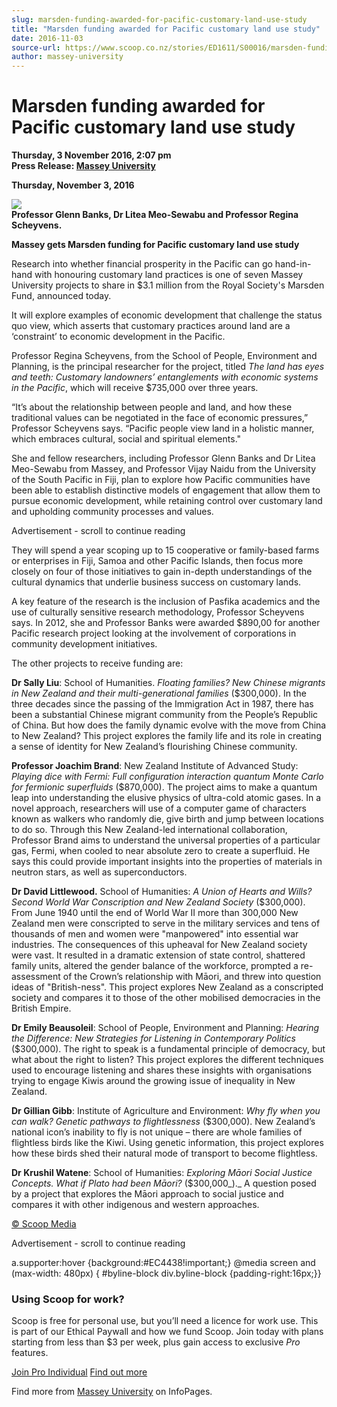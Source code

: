 ```yaml
---
slug: marsden-funding-awarded-for-pacific-customary-land-use-study
title: "Marsden funding awarded for Pacific customary land use study"
date: 2016-11-03
source-url: https://www.scoop.co.nz/stories/ED1611/S00016/marsden-funding-awarded-for-pacific-customary-land-use-study.htm
author: massey-university
---
```

Marsden funding awarded for Pacific customary land use study
============================================================

**Thursday, 3 November 2016, 2:07 pm**  
**Press Release: [Massey University](https://info.scoop.co.nz/Massey_University)**

**Thursday, November 3, 2016**

![](http://img.scoop.co.nz/stories/images/1611/d776c27f0057222093c4.jpeg)  
**Professor Glenn Banks, Dr Litea Meo-Sewabu and Professor Regina Scheyvens.**

**Massey gets Marsden funding for Pacific customary land use study**

Research into whether financial prosperity in the Pacific can go hand-in-hand with honouring customary land practices is one of seven Massey University projects to share in $3.1 million from the Royal Society's Marsden Fund, announced today.

It will explore examples of economic development that challenge the status quo view, which asserts that customary practices around land are a ‘constraint’ to economic development in the Pacific.

Professor Regina Scheyvens, from the School of People, Environment and Planning, is the principal researcher for the project, titled _The land has eyes and teeth: Customary landowners’ entanglements with economic systems in the Pacific_, which will receive $735,000 over three years.

“It’s about the relationship between people and land, and how these traditional values can be negotiated in the face of economic pressures,” Professor Scheyvens says. “Pacific people view land in a holistic manner, which embraces cultural, social and spiritual elements."

She and fellow researchers, including Professor Glenn Banks and Dr Litea Meo-Sewabu from Massey, and Professor Vijay Naidu from the University of the South Pacific in Fiji, plan to explore how Pacific communities have been able to establish distinctive models of engagement that allow them to pursue economic development, while retaining control over customary land and upholding community processes and values.

Advertisement - scroll to continue reading





They will spend a year scoping up to 15 cooperative or family-based farms or enterprises in Fiji, Samoa and other Pacific Islands, then focus more closely on four of those initiatives to gain in-depth understandings of the cultural dynamics that underlie business success on customary lands.

A key feature of the research is the inclusion of Pasfika academics and the use of culturally sensitive research methodology, Professor Scheyvens says. In 2012, she and Professor Banks were awarded $890,00 for another Pacific research project looking at the involvement of corporations in community development initiatives.

The other projects to receive funding are:

**Dr Sally Liu**: School of Humanities. _Floating families? New Chinese migrants in New Zealand and their multi-generational families_ ($300,000). In the three decades since the passing of the Immigration Act in 1987, there has been a substantial Chinese migrant community from the People’s Republic of China. But how does the family dynamic evolve with the move from China to New Zealand? This project explores the family life and its role in creating a sense of identity for New Zealand’s flourishing Chinese community.

**Professor Joachim Brand**: New Zealand Institute of Advanced Study: _Playing dice with Fermi: Full configuration interaction quantum Monte Carlo for fermionic superfluids_ ($870,000). The project aims to make a quantum leap into understanding the elusive physics of ultra-cold atomic gases. In a novel approach, researchers will use of a computer game of characters known as walkers who randomly die, give birth and jump between locations to do so. Through this New Zealand-led international collaboration, Professor Brand aims to understand the universal properties of a particular gas, Fermi, when cooled to near absolute zero to create a superfluid. He says this could provide important insights into the properties of materials in neutron stars, as well as superconductors.

**Dr David Littlewood.** School of Humanities: _A Union of Hearts and Wills? Second World War Conscription and New Zealand Society_ ($300,000). From June 1940 until the end of World War II more than 300,000 New Zealand men were conscripted to serve in the military services and tens of thousands of men and women were "manpowered" into essential war industries. The consequences of this upheaval for New Zealand society were vast. It resulted in a dramatic extension of state control, shattered family units, altered the gender balance of the workforce, prompted a re-assessment of the Crown’s relationship with Māori, and threw into question ideas of "British-ness". This project explores New Zealand as a conscripted society and compares it to those of the other mobilised democracies in the British Empire.

**Dr Emily Beausoleil**: School of People, Environment and Planning: _Hearing the Difference: New Strategies for Listening in Contemporary Politics_ ($300,000). The right to speak is a fundamental principle of democracy, but what about the right to listen? This project explores the different techniques used to encourage listening and shares these insights with organisations trying to engage Kiwis around the growing issue of inequality in New Zealand.

**Dr Gillian Gibb**: Institute of Agriculture and Environment: _Why fly when you can walk? Genetic pathways to flightlessness_ ($300,000). New Zealand’s national icon’s inability to fly is not unique – there are whole families of flightless birds like the Kiwi. Using genetic information, this project explores how these birds shed their natural mode of transport to become flightless.

**Dr Krushil Watene**: School of Humanities: _Exploring Māori Social Justice Concepts. What if Plato had been Māori?_ ($300,000_)._ A question posed by a project that explores the Māori approach to social justice and compares it with other indigenous and western approaches.

  

[© Scoop Media](http://www.scoop.co.nz/about/terms.html)  

Advertisement - scroll to continue reading



a.supporter:hover {background:#EC4438!important;} @media screen and (max-width: 480px) { #byline-block div.byline-block {padding-right:16px;}}

### Using Scoop for work?

Scoop is free for personal use, but you’ll need a licence for work use. This is part of our Ethical Paywall and how we fund Scoop. Join today with plans starting from less than $3 per week, plus gain access to exclusive _Pro_ features.  
  
[Join Pro Individual](https://pro.scoop.co.nz/Individual/?from=ProIn24) [Find out more](https://pro.scoop.co.nz/using-scoop-for-work/?from=ProIn24)

Find more from [Massey University](https://info.scoop.co.nz/Massey_University) on InfoPages.
